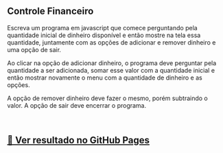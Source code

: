## Controle Financeiro

Escreva um programa em javascript que comece perguntando pela quantidade inicial de dinheiro disponível e então mostre na tela essa quantidade, juntamente com as opções de adicionar e remover dinheiro e uma opção de sair. 

Ao clicar na opção de adicionar dinheiro, o programa deve perguntar pela quantidade a ser adicionada, somar esse valor com a quantidade inicial e então mostrar novamente o menu com a quantidade de dinheiro e as opções. 

A opção de remover dinheiro deve fazer o mesmo, porém subtraindo o valor. A opção de sair deve encerrar o programa.

<br>

## [🚀 Ver resultado no GitHub Pages](https://geovanaborba.github.io/Curso_OneBitCode/M%C3%B3dulo%20JS/Exerc%C3%ADcio%205%20-%20Menu%20interativo%20e%20controle%20financeiro/Controle%20financeiro/)